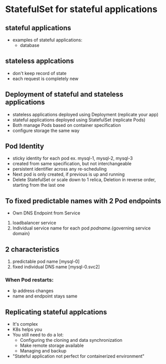 # StatefulSet for stateful applications
## stateful applications
- examples of stateful applications:
  - database
  
## stateless applcations
- don't keep record of state
- each request is completely new

## Deployment of stateful and stateless applications
- stateless applications deployed using Deployment (replicate your app)
- stateful applications deployed using StatefulSet (replicate Pods)
- Both manage Pods based on container specification
- configure storage the same way

## Pod Identity
- sticky identity for each pod ex. mysql-1, mysql-2, mysql-3
- created from same specification, but not interchangeable
- persistent identifier across any re-scheduling
- Next pod is only created, if previous is up and running
- Delete StatefulSet or scale down to 1 relica, Deletion in reverse order, starting from the last one
  
## To fixed predictable names with 2 Pod endpoints
- Own DNS Endpoint from Service

1. loadbalancer service
2. Individual service name for each pod ${pod name}.${governing service domain}

## 2 characteristics
1. predictable pod name [mysql-0]
2. fixed individual DNS name [mysql-0.svc2]
### When Pod restarts:
- Ip address changes
- name and endpoint stays same

## Replicating stateful applcations
- It's complex
- K8s helps you
- You still need to do a lot:
  - Configuring the cloning and data synchronization
  - Make remote storage available
  - Managing and backup
- "Stateful application not perfect for containerized environment"